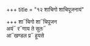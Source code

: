 +++
title = "१२ शाचिगो शाचिपूजनायं"

+++
शा᳓चिगो शा᳓चिपूजन  
अयं᳓ र᳓णाय ते सुतः᳓  
आ᳓खण्डल प्र᳓ हूयसे